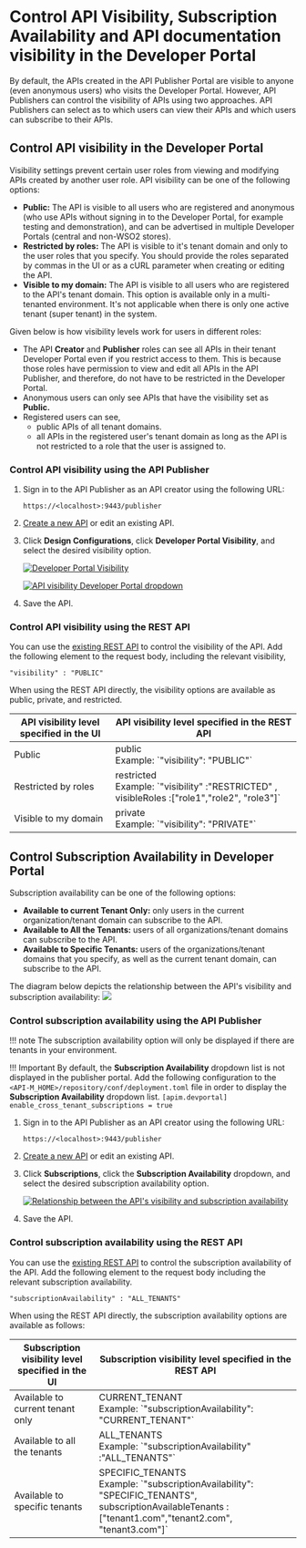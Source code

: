 # Control API Visibility, Subscription Availability and API documentation visibility in the Developer Portal

By default, the APIs created in the API Publisher Portal are visible to anyone (even anonymous users) who visits the Developer Portal. However, API Publishers can control the visibility of APIs using two approaches. API Publishers can select as to which users can view their APIs and which users can subscribe to their APIs.

## Control API visibility in the Developer Portal

Visibility settings prevent certain user roles from viewing and modifying APIs created by another user role. API visibility can be one of the following options:

- **Public:** The API is visible to all users who are registered and anonymous (who use APIs without signing in to the Developer Portal, for example testing and demonstration), and can be advertised in multiple Developer Portals (central and non-WSO2 stores).
- **Restricted by roles:** The API is visible to it's tenant domain and only to the user roles that you specify. You should provide the roles separated by commas in the UI or as a cURL parameter when creating or editing the API. 
- **Visible to my domain:** The API is visible to all users who are registered to the API's tenant domain. This option is available only in a multi-tenanted environment. It's not applicable when there is only one active tenant (super tenant) in the system.

Given below is how visibility levels work for users in different roles:

- The API **Creator** and **Publisher** roles can see all APIs in their tenant Developer Portal even if you restrict access to them. This is because those roles have permission to view and edit all APIs in the API Publisher, and therefore, do not have to be restricted in the Developer Portal.
- Anonymous users can only see APIs that have the visibility set as **Public.**
- Registered users can see,
    - public APIs of all tenant domains. 
    - all APIs in the registered user's tenant domain as long as the API is not restricted to a role that the user is assigned to.

### Control API visibility using the API Publisher

1.  Sign in to the API Publisher as an API creator using the following URL: 
    
     `https://<localhost>:9443/publisher` 

2.  [Create a new API]({{base_path}}/learn/design-api/create-api/create-a-rest-api/) or edit an existing API.
3.  Click **Design Configurations**, click **Developer Portal Visibility**, and select the desired visibility option.
    
     [![Developer Portal Visibility]({{base_path}}/assets/img/learn/api-visibility-devportal.png)]({{base_path}}/assets/img/learn/api-visibility-devportal.png)
    
     [![API visibility Developer Portal dropdown]({{base_path}}/assets/img/learn/api-visibility-devportal-dropdown.png)]({{base_path}}/assets/img/learn/api-visibility-devportal-dropdown.png)

4.  Save the API.

### Control API visibility using the REST API
You can use the [existing REST API]({{base_path}}/develop/product-apis/restful-apis/) to control the visibility of the API. Add the following element to the request body, including the relevant visibility,

`"visibility" : "PUBLIC"        `

When using the REST API directly, the visibility options are available as public, private, and restricted.

 <table>
    <thead>
    <tr class="header">
    <th>API visibility level specified in the UI</th>
    <th>API visibility level specified in the REST API</th>
    </tr>
    </thead>
    <tbody>
    <tr class="odd">
    <td>Public</td>
    <td>public <br>Example: `"visibility": "PUBLIC"`</td>
    </tr>
    <tr class="even">
    <td>Restricted by roles</td>
    <td>restricted <br>Example: `"visibility" :"RESTRICTED" , visibleRoles :["role1","role2", "role3"]`</td>
    </tr>
    <tr class="odd">
    <td>Visible to my domain</td>
    <td>private <br>Example: `"visibility": "PRIVATE"`</td>
    </tr>
    </tbody>
    </table>


## Control Subscription Availability in Developer Portal

Subscription availability can be one of the following options:

- **Available to current Tenant Only:** only users in the current organization/tenant domain can subscribe to the API.
- **Available to All the Tenants:** users of all organizations/tenant domains can subscribe to the API.
- **Available to Specific Tenants:** users of the organizations/tenant domains that you specify, as well as the current tenant domain, can subscribe to the API.

The diagram below depicts the relationship between the API's visibility and subscription availability:
[![]({{base_path}}/assets/img/learn/api-visibility-relationship.png)]({{base_path}}/assets/img/learn/api-visibility-relationship.png)


### Control subscription availability using the API Publisher

!!! note
    The subscription availability option will only be displayed if there are tenants in your environment.

!!! Important
     By default, the **Subscription Availability** dropdown list is not displayed in the publisher portal. Add the following configuration to the `<API-M_HOME>/repository/conf/deployment.toml` file in order to display the **Subscription Availability** dropdown list.
     ```
     [apim.devportal]
     enable_cross_tenant_subscriptions = true
     ```

1.  Sign in to the API Publisher as an API creator using the following URL: 

     `https://<localhost>:9443/publisher`

2.  [Create a new API]({{base_path}}/learn/design-api/create-api/create-a-rest-api/) or edit an existing API.

3.  Click **Subscriptions**, click the **Subscription Availability** dropdown, and select the desired subscription availability option.
     
     [ ![Relationship between the API's visibility and subscription availability]({{base_path}}/assets/img/learn/api-subscription-availability.png) ]({{base_path}}/assets/img/learn/api-subscription-availability.png)

4.  Save the API.

### Control subscription availability using the REST API

You can use the [existing REST API]({{base_path}}/develop/product-apis/restful-apis/) to control the subscription availability of the API. Add the following element to the request body including the relevant subscription availability.

`"subscriptionAvailability" : "ALL_TENANTS"        `

When using the REST API directly, the subscription availability options are available as follows:

 <table>
    <thead>
    <tr class="header">
    <th>Subscription visibility level specified in the UI</th>
    <th>Subscription visibility level specified in the REST API</th>
    </tr>
    </thead>
    <tbody>
    <tr class="odd">
    <td>Available to current tenant only</td>
    <td>CURRENT_TENANT <br>Example: `"subscriptionAvailability": "CURRENT_TENANT"`</td>
    </tr>
    <tr class="even">
    <td>Available to all the tenants</td>
    <td>ALL_TENANTS <br>Example: `"subscriptionAvailability" :"ALL_TENANTS"` </td>
    </tr>
    <tr class="odd">
    <td>Available to specific tenants</td>
    <td>SPECIFIC_TENANTS <br>Example: `"subscriptionAvailability": "SPECIFIC_TENANTS", subscriptionAvailableTenants : ["tenant1.com","tenant2.com", "tenant3.com"]`</td>
    </tr>
    </tbody>
    </table>
    
    

